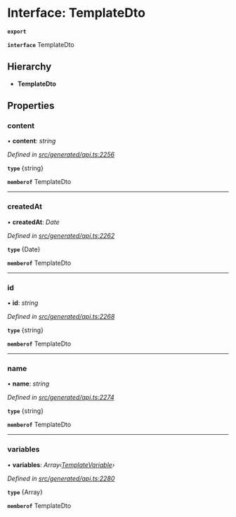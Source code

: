 # Interface: TemplateDto

**`export`** 

**`interface`** TemplateDto

## Hierarchy

* **TemplateDto**

## Properties

###  content

• **content**: *string*

*Defined in [src/generated/api.ts:2256](https://github.com/mailslurp/mailslurp-client/blob/2f39d3c/src/generated/api.ts#L2256)*

**`type`** {string}

**`memberof`** TemplateDto

___

###  createdAt

• **createdAt**: *Date*

*Defined in [src/generated/api.ts:2262](https://github.com/mailslurp/mailslurp-client/blob/2f39d3c/src/generated/api.ts#L2262)*

**`type`** {Date}

**`memberof`** TemplateDto

___

###  id

• **id**: *string*

*Defined in [src/generated/api.ts:2268](https://github.com/mailslurp/mailslurp-client/blob/2f39d3c/src/generated/api.ts#L2268)*

**`type`** {string}

**`memberof`** TemplateDto

___

###  name

• **name**: *string*

*Defined in [src/generated/api.ts:2274](https://github.com/mailslurp/mailslurp-client/blob/2f39d3c/src/generated/api.ts#L2274)*

**`type`** {string}

**`memberof`** TemplateDto

___

###  variables

• **variables**: *Array‹[TemplateVariable](../modules/_generated_api_.templatevariable.md)›*

*Defined in [src/generated/api.ts:2280](https://github.com/mailslurp/mailslurp-client/blob/2f39d3c/src/generated/api.ts#L2280)*

**`type`** {Array<TemplateVariable>}

**`memberof`** TemplateDto
